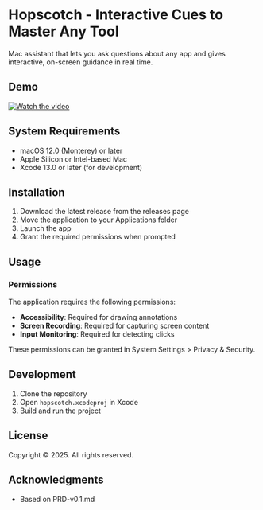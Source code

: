 # Hopscotch - Interactive Cues to Master Any Tool

Mac assistant that lets you ask questions about any app and gives interactive, on-screen guidance in real time.

## Demo

[![Watch the video](https://img.youtube.com/vi/jXd-Ol5tb3M/0.jpg)](https://youtu.be/jXd-Ol5tb3M)


## System Requirements

- macOS 12.0 (Monterey) or later
- Apple Silicon or Intel-based Mac
- Xcode 13.0 or later (for development)

## Installation

1. Download the latest release from the releases page
2. Move the application to your Applications folder
3. Launch the app
4. Grant the required permissions when prompted

## Usage

### Permissions

The application requires the following permissions:

- **Accessibility**: Required for drawing annotations
- **Screen Recording**: Required for capturing screen content
- **Input Monitoring**: Required for detecting clicks

These permissions can be granted in System Settings > Privacy & Security.

## Development

1. Clone the repository
2. Open `hopscotch.xcodeproj` in Xcode
3. Build and run the project

## License

Copyright © 2025. All rights reserved.

## Acknowledgments

- Based on PRD-v0.1.md 
